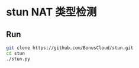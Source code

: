# stun NAT 类型检测

## Run 

```bash
git clone https://github.com/BonusCloud/stun.git 
cd stun
./stun.py
```